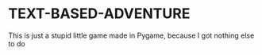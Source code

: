 # TEXT-BASED-ADVENTURE

This is just a stupid little game made in Pygame, because I got nothing else to do
